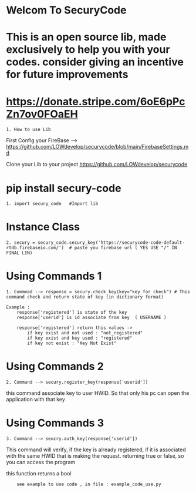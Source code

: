# Welcom To SecuryCode
# This is an open source lib, made exclusively to help you with your codes. consider giving an incentive for future improvements
# https://donate.stripe.com/6oE6pPcZn7ov0FOaEH
    1. How to use Lib

First Config your FireBase --> https://github.com/LOWdevelop/securycode/blob/main/FirebaseSettings.md

Clone your Lib to your project https://github.com/LOWdevelop/securycode


# pip install secury-code
    1. import secury_code   #Import lib
    
# Instance Class
    2. secury = secury_code.secury_key('https://securycode-code-default-rtdb.firebaseio.com/')  # paste you firebase url ( YES USE "/" IN FINAL LIN)

# Using Commands 1
   
    1. Commmad --> response = secury.check_key(key="key for check") # This command check and return state of key (in dictionary format)
 
    Example :  
        response['registered'] is state of the key
        response['userid'] is id associate from key  ( USERNAME )
        
        response['registered'] return this values ->
            if key exist and not used : "not_registered"
            if key exist and key used : "registered"
            if key not exist : "Key Not Exist"
    
       
# Using Commands 2
    2. Command --> secury.register_key(response['userid'])
this command associate key to user HWID.
So that only his pc can open the application with that key

# Using Commands 3
    3. Command --> seucry.auth_key(response['userid'])
This command will verify, if the key is already registered, if it is associated with the same HWID that is making the request.
returning true or false, so you can access the program

this function returns a bool


        see example to use code , in file : example_code_use.py

